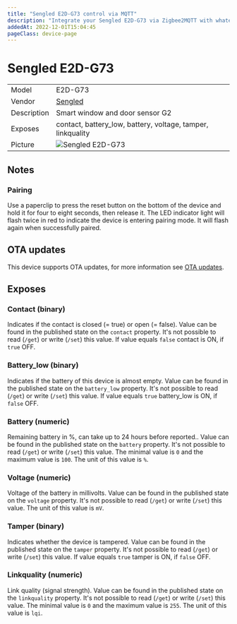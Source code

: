 ```yaml
---
title: "Sengled E2D-G73 control via MQTT"
description: "Integrate your Sengled E2D-G73 via Zigbee2MQTT with whatever smart home infrastructure you are using without the vendor's bridge or gateway."
addedAt: 2022-12-01T15:04:45
pageClass: device-page
---
```


<!-- !!!! -->
<!-- ATTENTION: This file is auto-generated through docgen! -->
<!-- You can only edit the "Notes"-Section between the two comment lines "Notes BEGIN" and "Notes END". -->
<!-- Do not use h1 or h2 heading within "## Notes"-Section. -->
<!-- !!!! -->

# Sengled E2D-G73

|     |     |
|-----|-----|
| Model | E2D-G73  |
| Vendor  | [Sengled](/supported-devices/#v=Sengled)  |
| Description | Smart window and door sensor G2 |
| Exposes | contact, battery_low, battery, voltage, tamper, linkquality |
| Picture | ![Sengled E2D-G73](https://www.zigbee2mqtt.io/images/devices/E2D-G73.jpg) |


<!-- Notes BEGIN: You can edit here. Add "## Notes" headline if not already present. -->
## Notes

### Pairing
Use a paperclip to press the reset button on the bottom of the device and hold it for four to eight seconds, then release it. The LED indicator light will flash twice in red to indicate the device is entering pairing mode. It will flash again when successfully paired.
<!-- Notes END: Do not edit below this line -->

## OTA updates
This device supports OTA updates, for more information see [OTA updates](../guide/usage/ota_updates.md).



## Exposes

### Contact (binary)
Indicates if the contact is closed (= true) or open (= false).
Value can be found in the published state on the `contact` property.
It's not possible to read (`/get`) or write (`/set`) this value.
If value equals `false` contact is ON, if `true` OFF.

### Battery_low (binary)
Indicates if the battery of this device is almost empty.
Value can be found in the published state on the `battery_low` property.
It's not possible to read (`/get`) or write (`/set`) this value.
If value equals `true` battery_low is ON, if `false` OFF.

### Battery (numeric)
Remaining battery in %, can take up to 24 hours before reported..
Value can be found in the published state on the `battery` property.
It's not possible to read (`/get`) or write (`/set`) this value.
The minimal value is `0` and the maximum value is `100`.
The unit of this value is `%`.

### Voltage (numeric)
Voltage of the battery in millivolts.
Value can be found in the published state on the `voltage` property.
It's not possible to read (`/get`) or write (`/set`) this value.
The unit of this value is `mV`.

### Tamper (binary)
Indicates whether the device is tampered.
Value can be found in the published state on the `tamper` property.
It's not possible to read (`/get`) or write (`/set`) this value.
If value equals `true` tamper is ON, if `false` OFF.

### Linkquality (numeric)
Link quality (signal strength).
Value can be found in the published state on the `linkquality` property.
It's not possible to read (`/get`) or write (`/set`) this value.
The minimal value is `0` and the maximum value is `255`.
The unit of this value is `lqi`.

